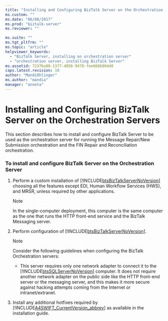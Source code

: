 ```yaml
---
title: "Installing and Configuring BizTalk Server on the Orchestration Servers | Microsoft Docs"
ms.custom: ""
ms.date: "06/08/2017"
ms.prod: "biztalk-server"
ms.reviewer: ""

ms.suite: ""
ms.tgt_pltfrm: ""
ms.topic: "article"
helpviewer_keywords: 
  - "BizTalk Server, installing on orchestration server"
  - "orchestration server, installing BizTalk Server"
ms.assetid: 72376a80-1377-4058-9478-fee668b804d0
caps.latest.revision: 10
author: "MandiOhlinger"
ms.author: "mandia"
manager: "anneta"
---
```

# Installing and Configuring BizTalk Server on the Orchestration Servers
This section describes how to install and configure BizTalk Server to be used as the orchestration server for running the Message Repair/New Submission orchestration and the FIN Repair and Reconciliation orchestration.  

### To install and configure BizTalk Server on the Orchestration Server  

1. Perform a custom installation of [!INCLUDE[btsBizTalkServerNoVersion](../../includes/btsbiztalkservernoversion-md.md)] choosing all the features except EDI, Human Workflow Services (HWS), and MRSR, unless required by other applications.  

   > [!NOTE]
   >  In the single-computer deployment, this computer is the same computer as the one that runs the HTTP front-end service and the BizTalk Messaging server.  

2. Perform configuration of [!INCLUDE[btsBizTalkServerNoVersion](../../includes/btsbiztalkservernoversion-md.md)].  

   > [!NOTE]
   >  Consider the following guidelines when configuring the BizTalk Orchestration servers:  

   - This server requires only one network adapter to connect it to the [!INCLUDE[btsSQLServerNoVersion](../../includes/btssqlservernoversion-md.md)] computer. It does not require another network adapter on the public side like the HTTP front-end server or the messaging server, and this makes it more secure against hacking attempts coming from the Internet or intranet/extranet.  

3. Install any additional hotfixes required by [!INCLUDE[A4SWIFT_CurrentVersion_abbrev](../../includes/a4swift-currentversion-abbrev-md.md)] as available in the installation guide.
